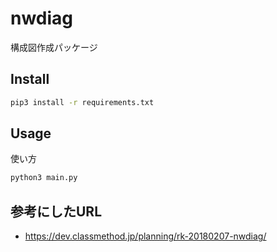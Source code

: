 # nwdiag

構成図作成パッケージ

## Install

```sh
pip3 install -r requirements.txt
```

## Usage

使い方

```sh
python3 main.py 
```

## 参考にしたURL

- https://dev.classmethod.jp/planning/rk-20180207-nwdiag/
